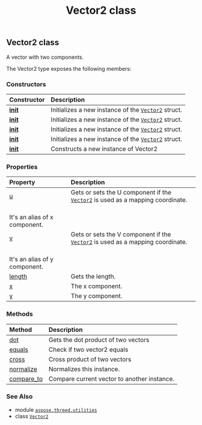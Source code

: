 ﻿---
title: Vector2 class
second_title: Aspose.3D for Python via .NET API References
description: 
type: docs
weight: 170
url: /aspose.threed.utilities/vector2/
is_root: false
---

## Vector2 class

A vector with two components.



The Vector2 type exposes the following members:

### Constructors
| Constructor | Description |
| :- | :- |
| [__init__](/3d/python-net/aspose.threed.utilities/vector2/__init__/#float) | Initializes a new instance of the [`Vector2`](/3d/python-net/aspose.threed.utilities/vector2) struct. |
| [__init__](/3d/python-net/aspose.threed.utilities/vector2/__init__/#aspose.threed.utilities.Vector3) | Initializes a new instance of the [`Vector2`](/3d/python-net/aspose.threed.utilities/vector2) struct. |
| [__init__](/3d/python-net/aspose.threed.utilities/vector2/__init__/#aspose.threed.utilities.FVector2) | Initializes a new instance of the [`Vector2`](/3d/python-net/aspose.threed.utilities/vector2) struct. |
| [__init__](/3d/python-net/aspose.threed.utilities/vector2/__init__/#float-float) | Initializes a new instance of the [`Vector2`](/3d/python-net/aspose.threed.utilities/vector2) struct. |
| [__init__](/3d/python-net/aspose.threed.utilities/vector2/__init__/#) | Constructs a new instance of Vector2 |


### Properties
| Property | Description |
| :- | :- |
| [u](/3d/python-net/aspose.threed.utilities/vector2/u) | Gets or sets the U component if the [`Vector2`](/3d/python-net/aspose.threed.utilities/vector2) is used as a mapping coordinate.<br/>It's an alias of x component. |
| [v](/3d/python-net/aspose.threed.utilities/vector2/v) | Gets or sets the V component if the [`Vector2`](/3d/python-net/aspose.threed.utilities/vector2) is used as a mapping coordinate.<br/>It's an alias of y component. |
| [length](/3d/python-net/aspose.threed.utilities/vector2/length) | Gets the length. |
| [x](/3d/python-net/aspose.threed.utilities/vector2/x) | The x component. |
| [y](/3d/python-net/aspose.threed.utilities/vector2/y) | The y component. |


### Methods
| Method | Description |
| :- | :- |
| [dot](/3d/python-net/aspose.threed.utilities/vector2/dot/#aspose.threed.utilities.Vector2) | Gets the dot product of two vectors |
| [equals](/3d/python-net/aspose.threed.utilities/vector2/equals/#aspose.threed.utilities.Vector2) | Check if two vector2 equals |
| [cross](/3d/python-net/aspose.threed.utilities/vector2/cross/#aspose.threed.utilities.Vector2) | Cross product of two vectors |
| [normalize](/3d/python-net/aspose.threed.utilities/vector2/normalize/#) | Normalizes this instance. |
| [compare_to](/3d/python-net/aspose.threed.utilities/vector2/compare_to/#aspose.threed.utilities.Vector2) | Compare current vector to another instance. |



### See Also
* module [`aspose.threed.utilities`](..)
* class [`Vector2`](/3d/python-net/aspose.threed.utilities/vector2)
